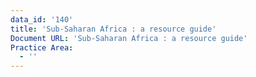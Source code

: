 ```yaml
---
data_id: '140'
title: 'Sub-Saharan Africa : a resource guide'
Document URL: 'Sub-Saharan Africa : a resource guide'
Practice Area:
  - ''
---
```

